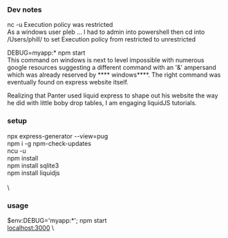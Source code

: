 ### Dev notes
nc -u Execution policy was restricted \
As a windows user pleb ... I had to admin into powershell then cd
into /Users/phill/ to set Execution policy from restricted to unrestricted

DEBUG=myapp:* npm start \
This command on windows is next to level impossible with numerous google
resources suggesting a different command with an '&' ampersand which was
already reserved by **** windows****. The right command was eventually
found on express website itself.

Realizing that Panter used liquid express to shape out his website the
way he did with little boby drop tables, I am engaging liquidJS tutorials.

### setup
npx express-generator --view=pug \
npm i -g npm-check-updates \
ncu -u \
npm install \
npm install sqlite3 \
npm install liquidjs\
\
\


### usage
$env:DEBUG='myapp:*'; npm start \
[localhost:3000](http://localhost:3000) \






